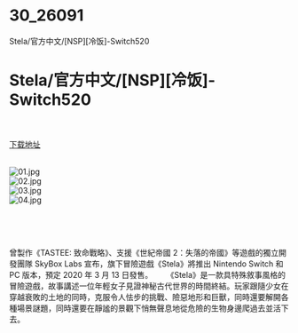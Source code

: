 # 30_26091
Stela/官方中文/[NSP][冷饭]-Switch520
# Stela/官方中文/[NSP][冷饭]-Switch520
 <br/></br>
[下载地址](https://www.switch520.cc/article/26091 "下载地址")
<br/></br>

<p><img title="01.jpg" src="https://www.switch520.cc/muke_img/2022_01_03_efab2fc1606d8.jpg" alt="01.jpg"><br>
<img title="02.jpg" src="https://www.switch520.cc/muke_img/2022_01_03_e9733647745cc.jpg" alt="02.jpg"><br>
<img title="03.jpg" src="https://www.switch520.cc/muke_img/2022_01_03_565d63f20dd14.jpg" alt="03.jpg"><br>
<img title="04.jpg" src="https://www.switch520.cc/muke_img/2022_01_03_71a8cc4665861.jpg" alt="04.jpg"></p>
<p>&nbsp;</p>
<p>&nbsp;</p>
<p>曾製作《TASTEE: 致命戰略》、支援《世紀帝國 2：失落的帝國》等遊戲的獨立開發團隊 SkyBox Labs 宣布，旗下冒險遊戲《Stela》將推出 Nintendo Switch 和 PC 版本，預定 2020 年 3 月 13 日發售。 　　《Stela》是一款具特殊敘事風格的冒險遊戲，故事講述一位年輕女子見證神秘古代世界的時間終結。玩家跟隨少女在穿越衰敗的土地的同時，克服令人怯步的挑戰、險惡地形和巨獸，同時還要解開各種場景謎題，同時還要在靜謐的景觀下悄無聲息地從危險的生物身邊爬過去並活下去。</p>
<p>&nbsp;</p>



